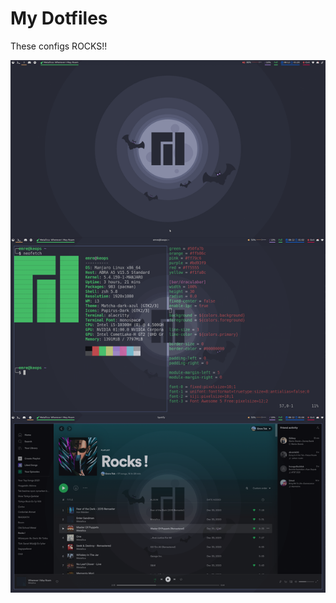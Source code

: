 # My Dotfiles
These configs ROCKS!!

![alt text](https://github.com/emretokk/dotfiles/blob/master/ss.png?raw=true)
